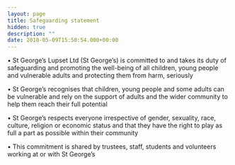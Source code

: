 ```yaml
---
layout: page
title: Safeguarding statement
hidden: true
description: ""
date: 2018-05-09T15:50:54.000+00:00
---
```


• St George’s Lupset Ltd (St George’s) is committed to and takes its duty of safeguarding and promoting the well-being of all children, young people and vulnerable adults and protecting them from harm, seriously

• St George’s recognises that children, young people and some adults can be vulnerable and rely on the support of adults and the wider community to help them reach their full potential

• St George’s respects everyone irrespective of gender, sexuality, race, culture, religion or economic status and that they have the right to play as full a part as possible within their community

• This commitment is shared by trustees, staff, students and volunteers working at or with St George’s
